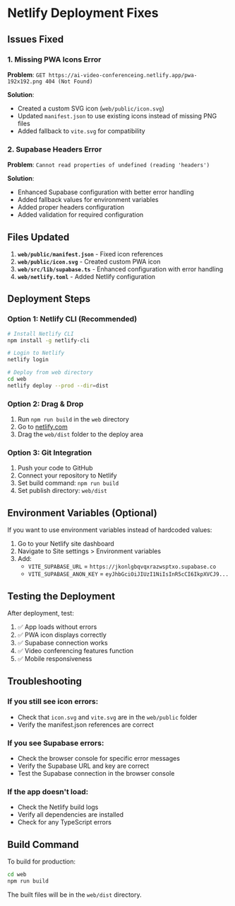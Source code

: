 # Netlify Deployment Fixes

## Issues Fixed

### 1. Missing PWA Icons Error
**Problem**: `GET https://ai-video-conferenceing.netlify.app/pwa-192x192.png 404 (Not Found)`

**Solution**: 
- Created a custom SVG icon (`web/public/icon.svg`)
- Updated `manifest.json` to use existing icons instead of missing PNG files
- Added fallback to `vite.svg` for compatibility

### 2. Supabase Headers Error
**Problem**: `Cannot read properties of undefined (reading 'headers')`

**Solution**:
- Enhanced Supabase configuration with better error handling
- Added fallback values for environment variables
- Added proper headers configuration
- Added validation for required configuration

## Files Updated

1. **`web/public/manifest.json`** - Fixed icon references
2. **`web/public/icon.svg`** - Created custom PWA icon
3. **`web/src/lib/supabase.ts`** - Enhanced configuration with error handling
4. **`web/netlify.toml`** - Added Netlify configuration

## Deployment Steps

### Option 1: Netlify CLI (Recommended)
```bash
# Install Netlify CLI
npm install -g netlify-cli

# Login to Netlify
netlify login

# Deploy from web directory
cd web
netlify deploy --prod --dir=dist
```

### Option 2: Drag & Drop
1. Run `npm run build` in the `web` directory
2. Go to [netlify.com](https://netlify.com)
3. Drag the `web/dist` folder to the deploy area

### Option 3: Git Integration
1. Push your code to GitHub
2. Connect your repository to Netlify
3. Set build command: `npm run build`
4. Set publish directory: `web/dist`

## Environment Variables (Optional)

If you want to use environment variables instead of hardcoded values:

1. Go to your Netlify site dashboard
2. Navigate to Site settings > Environment variables
3. Add:
   - `VITE_SUPABASE_URL` = `https://jkonlgbqvqxrazwsptxo.supabase.co`
   - `VITE_SUPABASE_ANON_KEY` = `eyJhbGciOiJIUzI1NiIsInR5cCI6IkpXVCJ9...`

## Testing the Deployment

After deployment, test:
1. ✅ App loads without errors
2. ✅ PWA icon displays correctly
3. ✅ Supabase connection works
4. ✅ Video conferencing features function
5. ✅ Mobile responsiveness

## Troubleshooting

### If you still see icon errors:
- Check that `icon.svg` and `vite.svg` are in the `web/public` folder
- Verify the manifest.json references are correct

### If you see Supabase errors:
- Check the browser console for specific error messages
- Verify the Supabase URL and key are correct
- Test the Supabase connection in the browser console

### If the app doesn't load:
- Check the Netlify build logs
- Verify all dependencies are installed
- Check for any TypeScript errors

## Build Command

To build for production:
```bash
cd web
npm run build
```

The built files will be in the `web/dist` directory.

